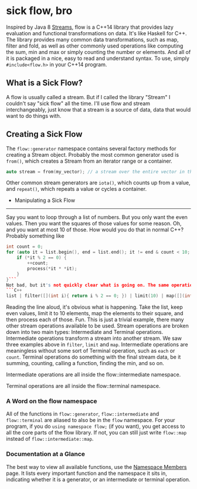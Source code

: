 
sick flow, bro
==============

Inspired by Java 8 [Streams](http://www.oracle.com/technetwork/articles/java/ma14-java-se-8-streams-2177646.html),
flow is a C++14 library that provides lazy evaluation and functional transformations on data. It's like Haskell for C++.
The library provides many common data transformations, such as map, filter and fold, as well as other commonly used
operations like computing the sum, min and max or simply counting the number or elements. And all of it is packaged
in a nice, easy to read and understand syntax. To use, simply `#include<flow.h>` in your C++14 program.


What is a Sick Flow?
--------------------
A flow is usually called a stream. But if I called the library "Stream" I couldn't say "sick flow" all the time.
I'll use flow and stream interchangeably, just know that a stream is a source of data, data that would want to
do things with.

Creating a Sick Flow
--------------------
The `flow::generator` namespace contains several factory methods for creating a Stream object. Probably the most
common generator used is `from()`, which creates a Stream from an iterator range or a container.
```C++
auto stream = from(my_vector); // a stream over the entire vector in the same order
```
Other common stream generators are `iota()`, which counts up from a value, and `repeat()`, which repeats a value or
cycles a container.

 * Manipulating a Sick Flow
------------------------
Say you want to loop through a list of numbers. But you only want the even values. Then you want the squares of those
values for some reason. Oh, and you want at most 10 of those. How would you do that in normal C++? Probably something like
```C++
int count = 0;
for (auto it = list.begin(), end = list.end(); it != end & count < 10; ++it) {
    if (*it % 2 == 0) {
        ++count;
        process(*it * *it);
    }
}```
Not bad, but it's not quickly clear what is going on. The same operation can be done as a sick flow instead:
```C++
list | filter([](int i){ return i % 2 == 0; }) | limit(10) | map([](int i){ return i*i; }) | each(process);
```
Reading the line aloud, it's obvious what is happening. Take the list, keep even values, limit it to 10 elements,
map the elements to their square, and then process each of those. Fun. This is just a trivial example, there many other
stream operations available to be used.
Stream operations are broken down into two main types: Intermediate and Terminal operations. Intermediate operations
transform a stream into another stream. We saw three examples above in `filter`, `limit` and `map`. Intermediate
operations are meaningless without some sort of Terminal operation, such as `each` or `count`. Terminal operations
do something with the final stream data, be it summing, counting, calling a function, finding the min, and so on.

Intermediate operations are all inside the flow::intermediate namespace.

Terminal operations are all inside the flow::terminal namespace.

### A Word on the flow namespace
All of the functions in `flow::generator`, `flow::intermediate` and `flow::terminal` are aliased to also be in the `flow` namespace.
For your program, if you do `using namespace flow;` (if you want), you get access to all the core parts of the flow library.
If not, you can still just write `flow::map` instead of `flow::intermediate::map`.

### Documentation at a Glance
The best way to view all available functions, use the <a href="namespacemembers_func.html">Namespace Members</a> page. It lists
every important function and the namespace it sits in, indicating whether it is a generator, or an intermediate or terminal operation.

